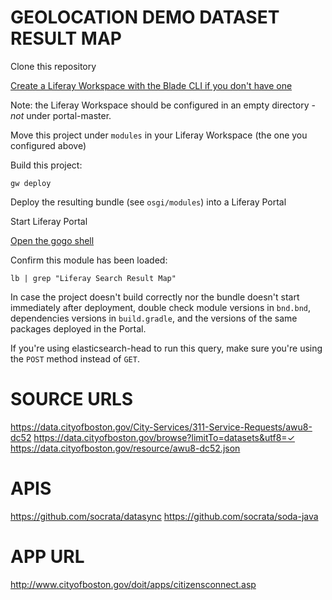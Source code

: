 # GEOLOCATION DEMO DATASET RESULT MAP

Clone this repository

[Create a Liferay Workspace with the Blade CLI if you don't have one](https://dev.liferay.com/develop/tutorials/-/knowledge_base/7-0/creating-a-liferay-workspace-with-blade-cli)

Note: the Liferay Workspace should be configured in an empty directory - *not* under portal-master.

Move this project under `modules` in your Liferay Workspace (the one you configured above) 

Build this project:

`gw deploy`

Deploy the resulting bundle (see `osgi/modules`) into a Liferay Portal

Start Liferay Portal

[Open the gogo shell](https://dev.liferay.com/develop/reference/-/knowledge_base/7-0/using-the-felix-gogo-shell)

Confirm this module has been loaded:

`lb | grep "Liferay Search Result Map"`

In case the project doesn't build correctly nor the bundle doesn't start 
immediately after deployment, double check module versions in `bnd.bnd`,
dependencies versions in `build.gradle`, 
and the versions of the same packages deployed in the Portal.

If you're using elasticsearch-head to run this query, make sure you're using
the `POST` method instead of `GET`.

# SOURCE URLS

https://data.cityofboston.gov/City-Services/311-Service-Requests/awu8-dc52
https://data.cityofboston.gov/browse?limitTo=datasets&utf8=✓
https://data.cityofboston.gov/resource/awu8-dc52.json

# APIS

https://github.com/socrata/datasync
https://github.com/socrata/soda-java

# APP URL

http://www.cityofboston.gov/doit/apps/citizensconnect.asp

